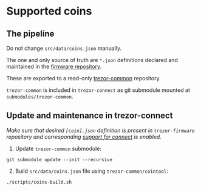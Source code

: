 # Supported coins

## The pipeline

Do not change `src/data/coins.json` manually.

The one and only source of truth are `*.json` definitions declared and maintained in the [firmware repository](https://github.com/trezor/trezor-firmware/tree/master/common/defs). 

These are exported to a read-only [trezor-common](https://github.com/trezor/trezor-common) repository.

`trezor-common` is included in `trezor-connect` as git submodule mounted at `submodules/trezor-common`.

## Update and maintenance in trezor-connect

_Make sure that desired `[coin].json` definition is present in `trezor-firmware` repository *and* corresponding [support for connect](https://github.com/trezor/trezor-firmware/blob/4e005de02fbb9db11a304587ec1abe8aab80cdfd/common/defs/support.json#L3) is enabled._

1. Update `trezor-common` submodule:
```
git submodule update --init --recursive
```
2. Build `src/data/coins.json` file using `trezor-common/cointool`:
```
./scripts/coins-build.sh
```
